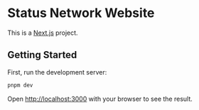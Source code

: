 # Status Network Website

This is a [Next.js](https://nextjs.org) project.

## Getting Started

First, run the development server:

```bash
pnpm dev
```

Open [http://localhost:3000](http://localhost:3000) with your browser to see the result.